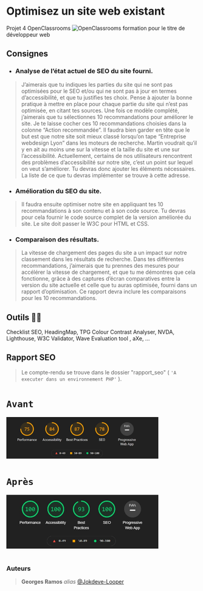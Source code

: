 # Optimisez un site web existant

<p>Projet 4 OpenClassrooms  <img src="https://upload.wikimedia.org/wikipedia/fr/0/0d/Logo_OpenClassrooms.png?20210604083359" alt="OpenClassrooms" width="20"/> formation pour le titre de développeur web</p>

## Consignes 
- ### Analyse de l’état actuel de SEO du site fourni.
>J’aimerais que tu indiques les parties du
site qui ne sont pas optimisées pour le SEO et/ou qui ne sont pas à jour en termes
d’accessibilité, et que tu justifies tes choix. Pense à ajouter la bonne pratique à mettre
en place pour chaque partie du site qui n’est pas optimisée, en citant tes sources. Une fois ce modèle complété, j’aimerais que tu sélectionnes 10 recommandations pour améliorer le site. Je te laisse cocher ces 10 recommandations choisies dans la colonne “Action recommandée”.
Il faudra bien garder en tête que le but est que notre site soit mieux classé lorsqu’on
tape “Entreprise webdesign Lyon” dans les moteurs de recherche. Martin voudrait qu’il y
en ait au moins une sur la vitesse et la taille du site et une sur l’accessibilité.
Actuellement, certains de nos utilisateurs rencontrent des problèmes d’accessibilité sur
notre site, c’est un point sur lequel on veut s’améliorer. Tu devras donc ajouter les
éléments nécessaires. La liste de ce que tu devras implémenter se trouve à cette
adresse.
- ### Amélioration du SEO du site. 
>Il faudra ensuite optimiser notre site en appliquant tes 10
recommandations à son contenu et à son code source. Tu devras pour cela fournir le
code source complet de la version améliorée du site. Le site doit passer le W3C pour
HTML et CSS.
- ### Comparaison des résultats. 
>La vitesse de chargement des pages du site a un impact
sur notre classement dans les résultats de recherche. Dans tes différentes
recommandations, j’aimerais que tu prennes des mesures pour accélérer la vitesse de
chargement, et que tu me démontres que cela fonctionne, grâce à des captures d’écran
comparatives entre la version du site actuelle et celle que tu auras optimisée, fourni
dans un rapport d’optimisation. Ce rapport devra inclure les comparaisons pour les 10
recommandations.

## Outils 👨‍💻

Checklist SEO, HeadingMap, TPG Colour Contrast Analyser, NVDA, Lighthouse, W3C Validator, Wave Evaluation tool , aXe, ...

## Rapport SEO

> Le compte-rendu se trouve dans le dossier "rapport_seo" ( `'A executer dans un environnement PHP'` ).

# `Avant`
<img src="./rapport_seo/assets/styles/img/rapport/li-mob-or.JPG" alt="test résultat" width="400"/>

# `Après`
<img src="./rapport_seo/assets/styles/img/test/cdn.JPG" alt="test résultat" width="400"/> 

# 


### Auteurs
> **Georges Ramos** _alias_ [@Jokdeve-Looper](https://github.com/Jokdeve-0)